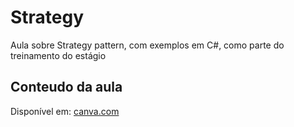 # Strategy

Aula sobre Strategy pattern, com exemplos em C#, como parte do treinamento do estágio

## Conteudo da aula
Disponível em: <a href="https://www.canva.com/design/DAGGwqqnFds/bk5cTUFsWjXIXqgFeFUu0A/edit?utm_content=DAGGwqqnFds&utm_campaign=designshare&utm_medium=link2&utm_source=sharebutton" >canva.com</a>
